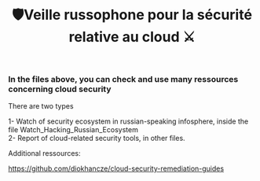 <br/>
<div align="center">

# 🛡️Veille russophone pour la sécurité relative au cloud ⚔️
</div>
<br/>

###  In the files above, you can check and use many ressources concerning cloud security


There are two types

1- Watch of security ecosystem in russian-speaking infosphere, inside the file Watch_Hacking_Russian_Ecosystem <br>
2- Report of cloud-related security tools, in other files. <br>



Additional ressources:

https://github.com/diokhancze/cloud-security-remediation-guides
